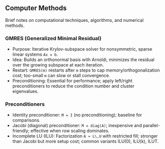 <!--
title: Computer Methods
tags: [algorithms, numerical-methods]
-->

## Computer Methods

Brief notes on computational techniques, algorithms, and numerical methods.

### GMRES (Generalized Minimal Residual)
- Purpose: Iterative Krylov-subspace solver for nonsymmetric, sparse linear systems `Ax = b`.
- Idea: Builds an orthonormal basis with Arnoldi, minimizes the residual over the growing subspace at each iteration.
- Restart: `GMRES(m)` restarts after `m` steps to cap memory/orthogonalization cost; too-small `m` can slow or stall convergence.
- Preconditioning: Essential for performance; apply left/right preconditioners to reduce the condition number and cluster eigenvalues.

### Preconditioners
- Identity preconditioner: `M = I` (no preconditioning); baseline for comparisons.
- Jacobi (diagonal) preconditioner: `M = diag(A)`; inexpensive and parallel-friendly; effective when row scaling dominates.
- Incomplete LU (ILU): Factorization `A ≈ L\,U` with restricted fill; stronger than Jacobi but more setup cost; common variants ILU(0), ILU(k), ILUT.
